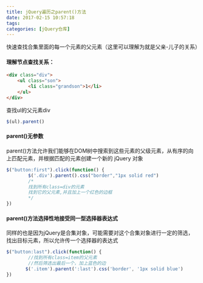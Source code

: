 ```yaml
---
title: jQuery遍历之parent()方法
date: 2017-02-15 10:57:18
tags:
categories: [jQuery仓库]
---
```

快速查找合集里面的每一个元素的父元素（这里可以理解为就是父亲-儿子的关系）
<!--more-->
#### 理解节点查找关系：
```html
<div class="div">
    <ul class="son">
        <li class="grandson">1</li>
    </ul>
</div>
```
查找ul的父元素div
```js
$(ul).parent()
```
#### parent()无参数
parent()方法允许我们能够在DOM树中搜索到这些元素的父级元素，从有序的向上匹配元素，并根据匹配的元素创建一个新的 jQuery 对象
```js
$("button:first").click(function() {
        $('.div').parent().css("border","1px solid red")
        /*
        找到所有class=div的元素
        找到它的父元素,并且加上一个红色的边框
        */
})
```
#### parent()方法选择性地接受同一型选择器表达式
同样的也是因为jQuery是合集对象，可能需要对这个合集对象进行一定的筛选，找出目标元素，所以允许传一个选择器的表达式
```js
$("button:last").click(function() {
        //找到所有class=item的父元素
        //然后筛选出最后一个，加上蓝色的边
       $('.item').parent(':last').css('border', '1px solid blue')
})
```
